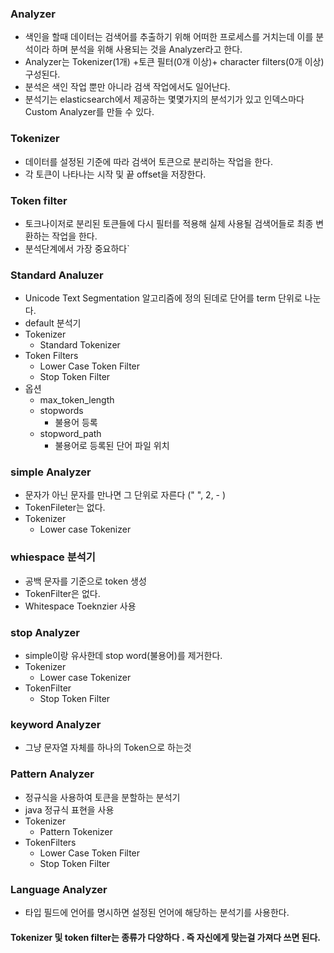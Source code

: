 ### Analyzer
- 색인을 할때 데이터는 검색어를 추출하기 위해 어떠한 프로세스를 거치는데 이를 분석이라 하며 분석을 위해 사용되는 것을 
   Analyzer라고 한다.
- Analyzer는 Tokenizer(1개) +토큰 필터(0개 이상)+ character filters(0개 이상) 구성된다.
- 분석은 색인 작업 뿐만 아니라 검색 작업에서도 일어난다.
- 분석기는 elasticsearch에서 제공하는 몇몇가지의 분석기가 있고 인덱스마다 Custom Analyzer를 만들 수 있다.
### Tokenizer
- 데이터를 설정된 기준에 따라 검색어 토큰으로 분리하는 작업을 한다.
- 각 토큰이 나타나는 시작 및 끝 offset을 저장한다.

### Token filter
- 토크나이저로 분리된 토큰들에 다시 필터를 적용해 실제 사용될 검색어들로 최종 변환하는 작업을 한다.
- 분석단계에서 가장 중요하다`

### Standard Analuzer
-    Unicode Text Segmentation 알고리즘에 정의 된데로 단어를 term 단위로 나눈다.
-  default 분석기
- Tokenizer
    - Standard Tokenizer
- Token Filters
    - Lower Case Token Filter
    - Stop Token Filter
- 옵션
    - max_token_length
    - stopwords
        - 불용어 등록
    - stopword_path
        - 불용어로 등록된 단어 파일 위치

### simple Analyzer
- 문자가 아닌 문자를 만나면 그 단위로 자른다 (" ", 2, - )
- TokenFileter는 없다.
- Tokenizer
    - Lower case Tokenizer

### whiespace 분석기
- 공백 문자를 기준으로 token 생성
- TokenFilter은 없다.
- Whitespace Toeknzier 사용

### stop Analyzer
- simple이랑 유사한데 stop word(불용어)를 제거한다.
- Tokenizer
    - Lower case Tokenizer
- TokenFilter
    - Stop Token Filter

### keyword Analyzer
- 그냥 문자열 자체를 하나의 Token으로 하는것

### Pattern Analyzer
- 정규식을 사용하여 토큰을 분할하는 분석기
- java 정규식 표현을 사용
- Tokenizer
    - Pattern Tokenizer
- TokenFilters
    - Lower Case Token Filter
    - Stop Token Filter

### Language Analyzer
- 타입 필드에 언어를 명시하면 설정된 언어에 해당하는 분석기를 사용한다.

#### Tokenizer 및 token filter는 종류가 다양하다 . 즉 자신에게 맞는걸 가져다 쓰면 된다.
